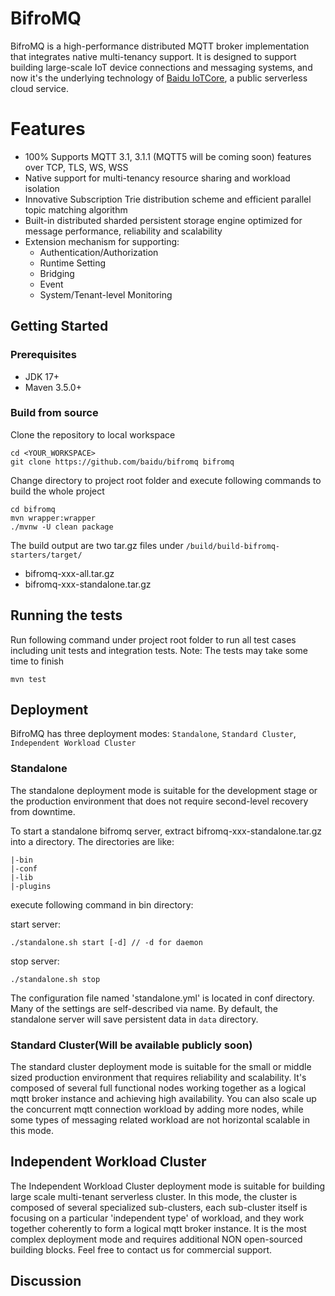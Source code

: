 # BifroMQ

BifroMQ is a high-performance distributed MQTT broker implementation that integrates native multi-tenancy support. It
is designed to support building large-scale IoT device connections and messaging systems, and now it's the underlying
technology of [Baidu IoTCore](https://cloud.baidu.com/product/iot.html), a public serverless cloud service.

# Features

* 100% Supports MQTT 3.1, 3.1.1 (MQTT5 will be coming soon) features over TCP, TLS, WS, WSS
* Native support for multi-tenancy resource sharing and workload isolation
* Innovative Subscription Trie distribution scheme and efficient parallel topic matching algorithm
* Built-in distributed sharded persistent storage engine optimized for message performance, reliability and scalability
* Extension mechanism for supporting:
    * Authentication/Authorization
    * Runtime Setting
    * Bridging
    * Event
    * System/Tenant-level Monitoring

## Getting Started

### Prerequisites

* JDK 17+
* Maven 3.5.0+

### Build from source

Clone the repository to local workspace

```
cd <YOUR_WORKSPACE>
git clone https://github.com/baidu/bifromq bifromq
```

Change directory to project root folder and execute following commands to build the whole project

```
cd bifromq
mvn wrapper:wrapper
./mvnw -U clean package
```

The build output are two tar.gz files under `/build/build-bifromq-starters/target/`

* bifromq-xxx-all.tar.gz
* bifromq-xxx-standalone.tar.gz

## Running the tests

Run following command under project root folder to run all test cases including unit tests and integration tests.
Note: The tests may take some time to finish

```
mvn test
```

## Deployment

BifroMQ has three deployment modes: `Standalone`, `Standard Cluster`, `Independent Workload Cluster`

### Standalone

The standalone deployment mode is suitable for the development stage or the production environment that does not require
second-level recovery from downtime.

To start a standalone bifromq server, extract bifromq-xxx-standalone.tar.gz into a directory. The directories
are like:

```
|-bin
|-conf
|-lib
|-plugins
```

execute following command in bin directory:

start server:

```
./standalone.sh start [-d] // -d for daemon
```

stop server:

```
./standalone.sh stop
```

The configuration file named 'standalone.yml' is located in conf directory. Many of the settings are self-described via
name. By default, the standalone server will save persistent data in `data` directory.

### Standard Cluster(Will be available publicly soon)

The standard cluster deployment mode is suitable for the small or middle sized production environment that requires
reliability and scalability. It's composed of several full functional nodes working together as a logical mqtt broker
instance and achieving high availability. You can also scale up the concurrent mqtt connection workload by adding more
nodes,
while some types of messaging related workload are not horizontal scalable in this mode.

## Independent Workload Cluster

The Independent Workload Cluster deployment mode is suitable for building large scale multi-tenant serverless cluster.
In this mode, the cluster is composed of several specialized sub-clusters, each sub-cluster itself is focusing on a
particular 'independent type' of workload, and they work together coherently to form a logical mqtt broker instance.
It is the most complex deployment mode and requires additional NON open-sourced building blocks. Feel free to
contact us for commercial support.

## Discussion